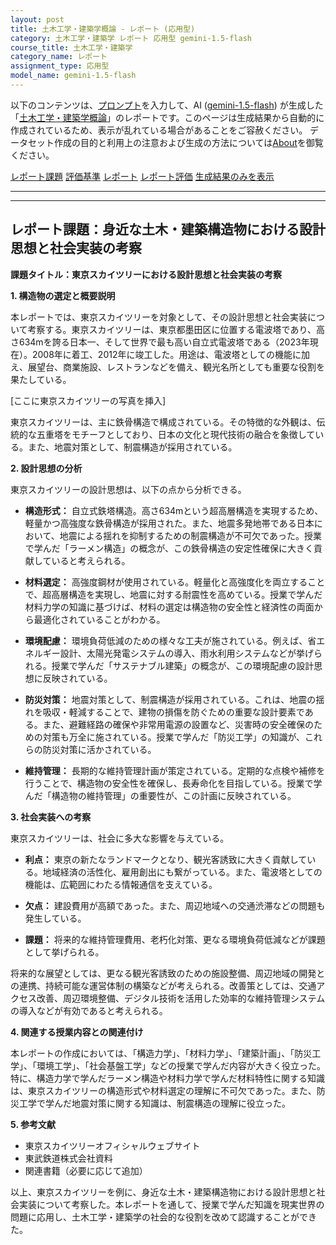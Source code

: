 ```yaml
---
layout: post
title: 土木工学・建築学概論 - レポート (応用型)
category: 土木工学・建築学 レポート 応用型 gemini-1.5-flash
course_title: 土木工学・建築学
category_name: レポート
assignment_type: 応用型
model_name: gemini-1.5-flash
---
```


以下のコンテンツは、[プロンプト](http://127.0.0.1:8000/generated/土木工学・建築学/gemini-1.5-flash/prompt_レポート-応用型.md)を入力して、AI ([gemini-1.5-flash](contents/gemini-1.5-flash)) が生成した「[土木工学・建築学概論](/contents/土木工学・建築学/)」のレポートです。このページは生成結果から自動的に作成されているため、表示が乱れている場合があることをご容赦ください。
データセット作成の目的と利用上の注意および生成の方法については[About](/About)を御覧ください。

[レポート課題](../レポート課題-応用型)
[評価基準](../評価基準-応用型)
[レポート](../レポート-応用型)
[レポート評価](../レポート評価-応用型)
[生成結果のみを表示](http://127.0.0.1:8000/generated/土木工学・建築学/gemini-1.5-flash/レポート-応用型.md)
  

***
***
  
## レポート課題：身近な土木・建築構造物における設計思想と社会実装の考察

**課題タイトル：東京スカイツリーにおける設計思想と社会実装の考察**

**1. 構造物の選定と概要説明**

本レポートでは、東京スカイツリーを対象として、その設計思想と社会実装について考察する。東京スカイツリーは、東京都墨田区に位置する電波塔であり、高さ634mを誇る日本一、そして世界で最も高い自立式電波塔である（2023年現在）。2008年に着工、2012年に竣工した。用途は、電波塔としての機能に加え、展望台、商業施設、レストランなどを備え、観光名所としても重要な役割を果たしている。

[ここに東京スカイツリーの写真を挿入]

東京スカイツリーは、主に鉄骨構造で構成されている。その特徴的な外観は、伝統的な五重塔をモチーフとしており、日本の文化と現代技術の融合を象徴している。また、地震対策として、制震構造が採用されている。


**2. 設計思想の分析**

東京スカイツリーの設計思想は、以下の点から分析できる。

* **構造形式：** 自立式鉄塔構造。高さ634mという超高層構造を実現するため、軽量かつ高強度な鉄骨構造が採用された。また、地震多発地帯である日本において、地震による揺れを抑制するための制震構造が不可欠であった。授業で学んだ「ラーメン構造」の概念が、この鉄骨構造の安定性確保に大きく貢献していると考えられる。

* **材料選定：** 高強度鋼材が使用されている。軽量化と高強度化を両立することで、超高層構造を実現し、地震に対する耐震性を高めている。授業で学んだ材料力学の知識に基づけば、材料の選定は構造物の安全性と経済性の両面から最適化されていることがわかる。

* **環境配慮：** 環境負荷低減のための様々な工夫が施されている。例えば、省エネルギー設計、太陽光発電システムの導入、雨水利用システムなどが挙げられる。授業で学んだ「サステナブル建築」の概念が、この環境配慮の設計思想に反映されている。

* **防災対策：** 地震対策として、制震構造が採用されている。これは、地震の揺れを吸収・軽減することで、建物の損傷を防ぐための重要な設計要素である。また、避難経路の確保や非常用電源の設置など、災害時の安全確保のための対策も万全に施されている。授業で学んだ「防災工学」の知識が、これらの防災対策に活かされている。

* **維持管理：** 長期的な維持管理計画が策定されている。定期的な点検や補修を行うことで、構造物の安全性を確保し、長寿命化を目指している。授業で学んだ「構造物の維持管理」の重要性が、この計画に反映されている。


**3. 社会実装への考察**

東京スカイツリーは、社会に多大な影響を与えている。

* **利点：** 東京の新たなランドマークとなり、観光客誘致に大きく貢献している。地域経済の活性化、雇用創出にも繋がっている。また、電波塔としての機能は、広範囲にわたる情報通信を支えている。

* **欠点：** 建設費用が高額であった。また、周辺地域への交通渋滞などの問題も発生している。

* **課題：** 将来的な維持管理費用、老朽化対策、更なる環境負荷低減などが課題として挙げられる。


将来的な展望としては、更なる観光客誘致のための施設整備、周辺地域の開発との連携、持続可能な運営体制の構築などが考えられる。改善策としては、交通アクセス改善、周辺環境整備、デジタル技術を活用した効率的な維持管理システムの導入などが有効であると考えられる。


**4. 関連する授業内容との関連付け**

本レポートの作成においては、「構造力学」、「材料力学」、「建築計画」、「防災工学」、「環境工学」、「社会基盤工学」などの授業で学んだ内容が大きく役立った。特に、構造力学で学んだラーメン構造や材料力学で学んだ材料特性に関する知識は、東京スカイツリーの構造形式や材料選定の理解に不可欠であった。また、防災工学で学んだ地震対策に関する知識は、制震構造の理解に役立った。


**5. 参考文献**

* 東京スカイツリーオフィシャルウェブサイト
* 東武鉄道株式会社資料
* 関連書籍（必要に応じて追加）


以上、東京スカイツリーを例に、身近な土木・建築構造物における設計思想と社会実装について考察した。本レポートを通して、授業で学んだ知識を現実世界の問題に応用し、土木工学・建築学の社会的な役割を改めて認識することができた。
